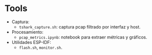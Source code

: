 # Tools

- Captura:
  - `tshark_capture.sh`: captura pcap filtrado por interfaz y host.
- Procesamiento:
  - `pcap_metrics.ipynb`: notebook para extraer métricas y gráficos.
- Utilidades ESP-IDF:
  - `flash.sh`, `monitor.sh`.
